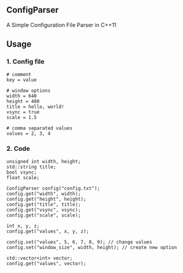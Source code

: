 ## ConfigParser
A Simple Configuration File Parser in C++11

## Usage
### 1. Config file
    # comment
    key = value
    
    # window options
    width = 640
    height = 480
    title = hello, world!
    vsync = true
    scale = 1.5
    
    # comma separated values
    values = 2, 3, 4

### 2. Code
    unsigned int width, height;
    std::string title;
    bool vsync;
    float scale;
    
    ConfigParser config("config.txt");
    config.get("width", width);
    config.get("height", height);
    config.get("title", title);
    config.get("vsync", vsync);
    config.get("scale", scale);
    
    int x, y, z;
    config.get("values", x, y, z);
    
    config.set("values", 5, 6, 7, 8, 9); // change values
    config.set("window_size", width, height); // create new option
    
    std::vector<int> vector;
    config.get("values", vector);
